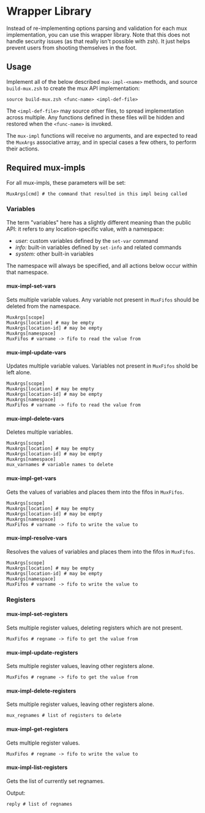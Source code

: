 # Wrapper Library

Instead of re-implementing options parsing and validation for each mux
implementation, you can use this wrapper library. Note that this does not
handle security issues (as that really isn't possible with zsh). It just
helps prevent users from shooting themselves in the foot.

## Usage

Implement all of the below described `mux-impl-<name>` methods, and source
`build-mux.zsh` to create the mux API implementation:

```
source build-mux.zsh <func-name> <impl-def-file>
```

The `<impl-def-file>` may source other files, to spread implementation across
multiple. Any functions defined in these files will be hidden and restored
when the `<func-name>` is invoked.

The `mux-impl` functions will receive no arguments, and are expected to read
the `MuxArgs` associative array, and in special cases a few others, to
perform their actions.

## Required mux-impls

For all mux-impls, these parameters will be set:

```
MuxArgs[cmd] # the command that resulted in this impl being called
```

### Variables

The term "variables" here has a slightly different meaning than the public API:
it refers to any location-specific value, with a namespace:

- _user:_ custom variables defined by the `set-var` command
- _info:_ built-in variables defined by `set-info` and related commands
- _system:_ other built-in variables

The namespace will always be specified, and all actions below occur within that
namespace.

#### mux-impl-set-vars

Sets multiple variable values. Any variable not present in `MuxFifos` should
be deleted from the namespace.

```
MuxArgs[scope]
MuxArgs[location] # may be empty
MuxArgs[location-id] # may be empty
MuxArgs[namespace]
MuxFifos # varname -> fifo to read the value from
```

#### mux-impl-update-vars

Updates multiple variable values. Variables not present in
`MuxFifos` shold be left alone.

```
MuxArgs[scope]
MuxArgs[location] # may be empty
MuxArgs[location-id] # may be empty
MuxArgs[namespace]
MuxFifos # varname -> fifo to read the value from
```

#### mux-impl-delete-vars

Deletes multiple variables.

```
MuxArgs[scope]
MuxArgs[location] # may be empty
MuxArgs[location-id] # may be empty
MuxArgs[namespace]
mux_varnames # variable names to delete
```

#### mux-impl-get-vars

Gets the values of variables and places them into the fifos in `MuxFifos`.

```
MuxArgs[scope]
MuxArgs[location] # may be empty
MuxArgs[location-id] # may be empty
MuxArgs[namespace]
MuxFifos # varname -> fifo to write the value to
```

#### mux-impl-resolve-vars

Resolves the values of variables and places them into the fifos in `MuxFifos`.

```
MuxArgs[scope]
MuxArgs[location] # may be empty
MuxArgs[location-id] # may be empty
MuxArgs[namespace]
MuxFifos # varname -> fifo to write the value to
```

### Registers

#### mux-impl-set-registers

Sets multiple register values, deleting registers which are not present.

```
MuxFifos # regname -> fifo to get the value from
```

#### mux-impl-update-registers

Sets multiple register values, leaving other registers alone.

```
MuxFifos # regname -> fifo to get the value from
```

#### mux-impl-delete-registers

Sets multiple register values, leaving other registers alone.

```
mux_regnames # list of registers to delete
```

#### mux-impl-get-registers

Gets multiple register values.

```
MuxFifos # regname -> fifo to write the value to
```

#### mux-impl-list-registers

Gets the list of currently set regnames.

Output:

```
reply # list of regnames
```
